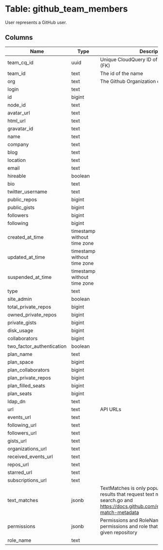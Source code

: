 
# Table: github_team_members
User represents a GitHub user.
## Columns
| Name        | Type           | Description  |
| ------------- | ------------- | -----  |
|team_cq_id|uuid|Unique CloudQuery ID of github_teams table (FK)|
|team_id|text|The id of the name|
|org|text|The Github Organization of the resource.|
|login|text||
|id|bigint||
|node_id|text||
|avatar_url|text||
|html_url|text||
|gravatar_id|text||
|name|text||
|company|text||
|blog|text||
|location|text||
|email|text||
|hireable|boolean||
|bio|text||
|twitter_username|text||
|public_repos|bigint||
|public_gists|bigint||
|followers|bigint||
|following|bigint||
|created_at_time|timestamp without time zone||
|updated_at_time|timestamp without time zone||
|suspended_at_time|timestamp without time zone||
|type|text||
|site_admin|boolean||
|total_private_repos|bigint||
|owned_private_repos|bigint||
|private_gists|bigint||
|disk_usage|bigint||
|collaborators|bigint||
|two_factor_authentication|boolean||
|plan_name|text||
|plan_space|bigint||
|plan_collaborators|bigint||
|plan_private_repos|bigint||
|plan_filled_seats|bigint||
|plan_seats|bigint||
|ldap_dn|text||
|url|text|API URLs|
|events_url|text||
|following_url|text||
|followers_url|text||
|gists_url|text||
|organizations_url|text||
|received_events_url|text||
|repos_url|text||
|starred_url|text||
|subscriptions_url|text||
|text_matches|jsonb|TextMatches is only populated from search results that request text matches See: search.go and https://docs.github.com/en/rest/search/#text-match-metadata|
|permissions|jsonb|Permissions and RoleName identify the permissions and role that a user has on a given repository|
|role_name|text||
